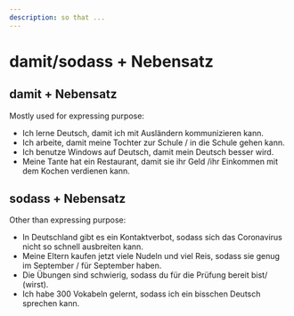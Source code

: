```yaml
---
description: so that ...
---
```


# damit/sodass + Nebensatz

## damit + Nebensatz

Mostly used for expressing purpose:

* Ich lerne Deutsch, damit ich mit Ausländern kommunizieren kann.
* Ich arbeite, damit meine Tochter zur Schule / in die Schule gehen kann.
* Ich benutze Windows auf Deutsch, damit mein Deutsch besser wird.
* Meine Tante hat ein Restaurant, damit sie ihr Geld /ihr Einkommen mit dem Kochen verdienen kann.

## sodass + Nebensatz

Other than expressing purpose:

* In Deutschland gibt es ein Kontaktverbot, sodass sich das Coronavirus nicht so schnell ausbreiten kann.
* Meine Eltern kaufen jetzt viele Nudeln und viel Reis, sodass sie genug im September / für September haben.
* Die Übungen sind schwierig, sodass du für die Prüfung bereit bist/ \(wirst\).
* Ich habe 300 Vokabeln gelernt, sodass ich ein bisschen Deutsch sprechen kann.

